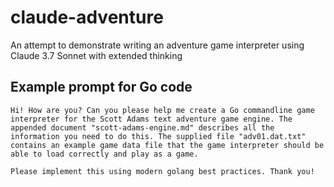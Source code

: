 # claude-adventure

An attempt to demonstrate writing an adventure game interpreter using Claude 3.7 Sonnet with extended thinking

## Example prompt for Go code

```
Hi! How are you? Can you please help me create a Go commandline game interpreter for the Scott Adams text adventure game engine. The appended document "scott-adams-engine.md" describes all the information you need to do this. The supplied file "adv01.dat.txt" contains an example game data file that the game interpreter should be able to load correctly and play as a game.

Please implement this using modern golang best practices. Thank you!
```
